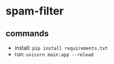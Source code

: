 # spam-filter

## commands
- install: `pip install requirements.txt`  
- run: `uvicorn main:app --reload`

